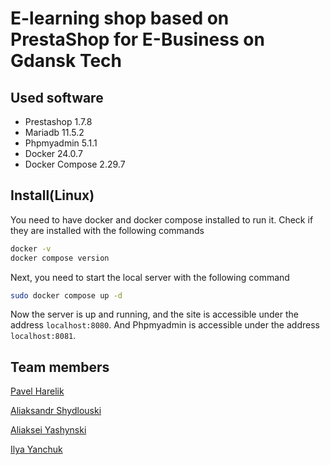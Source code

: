 # E-learning shop based on PrestaShop for E-Business on Gdansk Tech
 
## Used software
- Prestashop 1.7.8
- Mariadb 11.5.2
- Phpmyadmin 5.1.1
- Docker 24.0.7
- Docker Compose 2.29.7

## Install(Linux)
You need to have docker and docker compose installed to run it. Check if they are installed with the following commands
``` sh
docker -v
docker compose version
```
Next, you need to start the local server with the following command
```sh
sudo docker compose up -d
```
Now the server is up and running, and the site is accessible under the address `localhost:8080`. And Phpmyadmin is accessible under the address `localhost:8081`.

## Team members
[Pavel Harelik](https://github.com/greedann)

[Aliaksandr Shydlouski](https://github.com/bitesaitzz)

[Aliaksei Yashynski](https://github.com/Puchinni)

[Ilya Yanchuk](https://github.com/zymxer)



